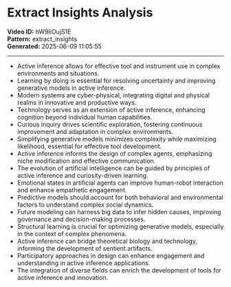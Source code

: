 # Extract Insights Analysis

**Video ID:** hW9IiOujS1E  
**Pattern:** extract_insights  
**Generated:** 2025-06-09 11:05:55  

---

- Active inference allows for effective tool and instrument use in complex environments and situations.  
- Learning by doing is essential for resolving uncertainty and improving generative models in active inference.  
- Modern systems are cyber-physical, integrating digital and physical realms in innovative and productive ways.  
- Technology serves as an extension of active inference, enhancing cognition beyond individual human capabilities.  
- Curious inquiry drives scientific exploration, fostering continuous improvement and adaptation in complex environments.  
- Simplifying generative models minimizes complexity while maximizing likelihood, essential for effective tool development.  
- Active inference informs the design of complex agents, emphasizing niche modification and effective communication.  
- The evolution of artificial intelligence can be guided by principles of active inference and curiosity-driven learning.  
- Emotional states in artificial agents can improve human-robot interaction and enhance empathetic engagement.  
- Predictive models should account for both behavioral and environmental factors to understand complex social dynamics.  
- Future modeling can harness big data to infer hidden causes, improving governance and decision-making processes.  
- Structural learning is crucial for optimizing generative models, especially in the context of complex phenomena.  
- Active inference can bridge theoretical biology and technology, informing the development of sentient artifacts.  
- Participatory approaches in design can enhance engagement and understanding in active inference applications.  
- The integration of diverse fields can enrich the development of tools for active inference and innovation.